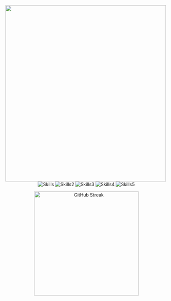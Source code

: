 <div align="left">
<img src="https://i.imgur.com/R87RPQN.gif" height="550px" width="500px" align="left"/>
</div>

<div align="right">
<div align="center">

![Skills](https://skillicons.dev/icons?i=aws,codepen,css,docker)
![Skills2](https://skillicons.dev/icons?i=express,flask,git,github)
![Skills3](https://skillicons.dev/icons?i=html,js,nodejs,postgres)
![Skills4](https://skillicons.dev/icons?i=postman,py,react,redux)
![Skills5](https://skillicons.dev/icons?i=sqlite,sequelize,nodejs,vscode)

<div align="right">
<div align="center">
	
  <a href="https://git.io/streak-stats">
    <img src="http://github-readme-streak-stats.herokuapp.com?user=alberthskim&theme=dark&background=000000" alt="GitHub Streak" width="325px">
  </a>
	
</div>
</div>



<!--
**alberthskim/alberthskim** is a ✨ _special_ ✨ repository because its `README.md` (this file) appears on your GitHub profile.

Here are some ideas to get you started:

- 🔭 I’m currently working on ...
- 🌱 I’m currently learning ...
- 👯 I’m looking to collaborate on ...
- 🤔 I’m looking for help with ...
- 💬 Ask me about ...
- 📫 How to reach me: ...
- 😄 Pronouns: ...
- ⚡ Fun fact: ...
-->
